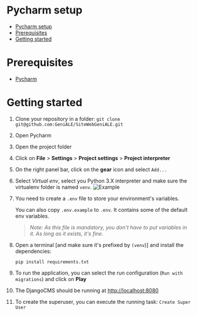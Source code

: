 # Pycharm setup

- [Pycharm setup](#pycharm-setup)
- [Prerequisites](#prerequisites)
- [Getting started](#getting-started)

# Prerequisites

- [Pycharm](https://www.jetbrains.com/pycharm/)

# Getting started

1. Clone your repository in a folder: `git clone git@github.com:GeniALE/SiteWebGeniALE.git`
2. Open Pycharm
3. Open the project folder
4. Click on **File** > **Settings** > **Project settings** > **Project interpreter**
5. On the right panel bar, click on the **gear** icon and select `Add...`
6. Select *Virtual env*, select you Python 3.X interpreter and make sure the virtualenv folder is named `venv`. 
    ![Example](https://i.imgur.com/luyIarS.png)
    
7. You need to create a `.env` file to store your environment's variables.
    
    You can also copy `.env.example` to `.env`. It contains some of the default env variables.
    
    > *Note: As this file is mandatory, you don't have to put variables in it. As long as it exists, it's fine.*
8. Open a terminal [and make sure it's prefixed by `(venv`)] and install the dependencies:

    ```shell
    pip install requirements.txt
    ```
9. To run the application, you can select the run configuration (`Run with migrations`) and click on **Play**
10. The DjangoCMS should be running at [http://localhost:8080](localhost:8080)
11. To create the superuser, you can execute the running task: `Create Super User`
